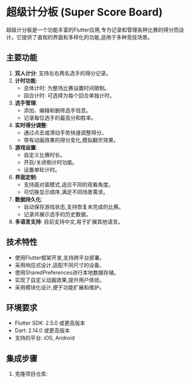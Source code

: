 # 超级计分板 (Super Score Board)

超级计分板是一个功能丰富的Flutter应用,专为记录和管理各种比赛的得分而设计。它提供了直观的界面和多样化的功能,适用于多种竞技场景。

## 主要功能

1. **双人计分**: 支持左右两名选手的得分记录。
2. **计时功能**:
    - 总体计时: 为整场比赛设置时间限制。
    - 回合计时: 可选择为每个回合单独计时。
3. **选手管理**:
    - 添加、编辑和删除选手信息。
    - 记录每位选手的最高分和胜率。
4. **实时得分调整**:
    - 通过点击或滑动手势快速调整得分。
    - 带有动画效果的得分变化,模拟翻页效果。
5. **游戏设置**:
    - 自定义比赛时长。
    - 开启/关闭倒计时功能。
    - 设置单轮计时。
6. **界面定制**:
    - 支持面对面模式,适应不同的观看角度。
    - 可切换显示顺序,满足不同场景需求。
7. **数据持久化**:
    - 自动保存游戏状态,支持恢复未完成的比赛。
    - 记录并展示选手的历史数据。
8. **多语言支持**: 目前支持中文,易于扩展其他语言。

## 技术特性

- 使用Flutter框架开发,支持跨平台部署。
- 采用响应式设计,适配不同尺寸的设备。
- 使用SharedPreferences进行本地数据存储。
- 实现了自定义动画效果,提升用户体验。
- 采用模块化设计,便于功能扩展和维护。

## 环境要求

- Flutter SDK: 2.5.0 或更高版本
- Dart: 2.14.0 或更高版本
- 支持的平台: iOS, Android

## 集成步骤

1. 克隆项目仓库:

